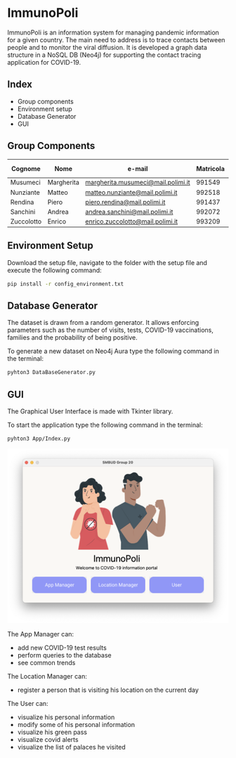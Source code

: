 # ImmunoPoli

 ImmunoPoli is an information system for managing pandemic information for a given country. 
 The main need to address is to trace contacts between people and to monitor the viral diffusion. 
 It is developed a graph data structure in a NoSQL DB (Neo4j) for supporting the contact tracing application for COVID-19.

## Index

- Group components
- Environment setup 
- Database Generator
- GUI 

## Group Components

| Cognome | Nome | e-mail | Matricola | Codice Persona
| ------ | ------ |----- |----- |----- |
| Musumeci | Margherita| margherita.musumeci@mail.polimi.it| 991549| 10600069
| Nunziante |  Matteo| matteo.nunziante@mail.polimi.it | 992518 | 10670132
| Rendina |Piero | piero.rendina@mail.polimi.it  | 991437 | 10629696
| Sanchini |  Andrea | andrea.sanchini@mail.polimi.it | 992072 | 10675541 | 
| Zuccolotto |Enrico | enrico.zuccolotto@mail.polimi.it  | 993209 | 10666354

## Environment Setup

Download the setup file, navigate to the folder with the setup file and execute the following command:  

```sh
pip install -r config_environment.txt
```

## Database Generator

The dataset is drawn from a random generator. It allows enforcing parameters such as the number of visits, tests, COVID-19 vaccinations, families and the probability of being positive.

To generate a new dataset on Neo4j Aura type the following command in the terminal:

```sh
pyhton3 DataBaseGenerator.py
```

## GUI 

The Graphical User Interface is made with Tkinter library.

To start the application type the following command in the terminal:

```sh
pyhton3 App/Index.py

```
![front page](App/Images/index.png?raw=true)

The App Manager can:
- add new COVID-19 test results
- perform queries to the database 
- see common trends

The Location Manager can:
- register a person that is visiting his location on the current day

The User can:
- visualize his personal information 
- modify some of his personal information 
- visualize his green pass
- visualize covid alerts 
- visualize the list of palaces he visited


